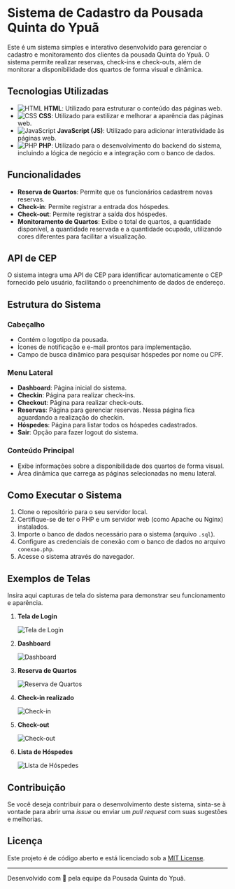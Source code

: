 # Sistema de Cadastro da Pousada Quinta do Ypuã

Este é um sistema simples e interativo desenvolvido para gerenciar o cadastro e monitoramento dos clientes da pousada Quinta do Ypuã. O sistema permite realizar reservas, check-ins e check-outs, além de monitorar a disponibilidade dos quartos de forma visual e dinâmica.

## Tecnologias Utilizadas

- ![HTML](images/telas/html_icon.png) **HTML**: Utilizado para estruturar o conteúdo das páginas web.
- ![CSS](images/telas/css_icon.png) **CSS**: Utilizado para estilizar e melhorar a aparência das páginas web.
- ![JavaScript](images/telas/js_icon.png) **JavaScript (JS)**: Utilizado para adicionar interatividade às páginas web.
- ![PHP](images/telas/php_icon.png) **PHP**: Utilizado para o desenvolvimento do backend do sistema, incluindo a lógica de negócio e a integração com o banco de dados.

## Funcionalidades

- **Reserva de Quartos**: Permite que os funcionários cadastrem novas reservas.
- **Check-in**: Permite registrar a entrada dos hóspedes.
- **Check-out**: Permite registrar a saída dos hóspedes.
- **Monitoramento de Quartos**: Exibe o total de quartos, a quantidade disponível, a quantidade reservada e a quantidade ocupada, utilizando cores diferentes para facilitar a visualização.

## API de CEP

O sistema integra uma API de CEP para identificar automaticamente o CEP fornecido pelo usuário, facilitando o preenchimento de dados de endereço.

## Estrutura do Sistema

### Cabeçalho

- Contém o logotipo da pousada.
- Ícones de notificação e e-mail prontos para implementação.
- Campo de busca dinâmico para pesquisar hóspedes por nome ou CPF.

### Menu Lateral

- **Dashboard**: Página inicial do sistema.
- **Checkin**: Página para realizar check-ins.
- **Checkout**: Página para realizar check-outs.
- **Reservas**: Página para gerenciar reservas. Nessa página fica aguardando a realização do checkin.
- **Hóspedes**: Página para listar todos os hóspedes cadastrados.
- **Sair**: Opção para fazer logout do sistema.

### Conteúdo Principal

- Exibe informações sobre a disponibilidade dos quartos de forma visual.
- Área dinâmica que carrega as páginas selecionadas no menu lateral.

## Como Executar o Sistema

1. Clone o repositório para o seu servidor local.
2. Certifique-se de ter o PHP e um servidor web (como Apache ou Nginx) instalados.
3. Importe o banco de dados necessário para o sistema (arquivo `.sql`).
4. Configure as credenciais de conexão com o banco de dados no arquivo `conexao.php`.
5. Acesse o sistema através do navegador.

## Exemplos de Telas

Insira aqui capturas de tela do sistema para demonstrar seu funcionamento e aparência.

1. **Tela de Login**
   
   ![Tela de Login](https://github.com/jonataacordi/pousada/assets/20300806/bd44787e-e71a-4cd1-b264-a8e4ed02bdb9)

2. **Dashboard**
   
   ![Dashboard](https://github.com/jonataacordi/pousada/assets/20300806/b3d28610-cd7a-4a41-9412-028df4b80003)

3. **Reserva de Quartos**
   
   ![Reserva de Quartos](https://github.com/jonataacordi/pousada/assets/20300806/2f585995-de29-4989-bc80-f999016641f6)

4. **Check-in realizado**
   
   ![Check-in](https://github.com/jonataacordi/pousada/assets/20300806/ae4c14a0-3f51-4bbc-979f-6d717ae69ec7)

5. **Check-out**
   
   ![Check-out](https://github.com/jonataacordi/pousada/assets/20300806/e191a4c7-8996-47b2-a33e-1ef87f004e03)

6. **Lista de Hóspedes**
   
   ![Lista de Hóspedes](https://github.com/jonataacordi/pousada/assets/20300806/fc215d0a-6b54-4044-9d8e-e1a83e368a26)

## Contribuição

Se você deseja contribuir para o desenvolvimento deste sistema, sinta-se à vontade para abrir uma _issue_ ou enviar um _pull request_ com suas sugestões e melhorias.

## Licença

Este projeto é de código aberto e está licenciado sob a [MIT License](LICENSE).

---

Desenvolvido com 💖 pela equipe da Pousada Quinta do Ypuã.

